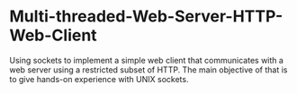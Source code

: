 # Multi-threaded-Web-Server-HTTP-Web-Client
Using sockets to implement a simple web client that communicates with a web server using a restricted subset of HTTP. The main objective of that is to give hands-on experience with UNIX sockets.
